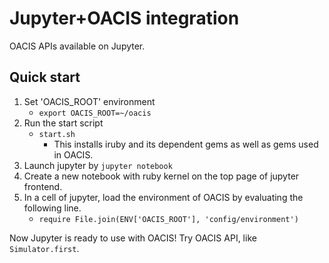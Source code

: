 # Jupyter+OACIS integration

OACIS APIs available on Jupyter.

## Quick start

1. Set 'OACIS_ROOT' environment
    - `export OACIS_ROOT=~/oacis`
2. Run the start script
    - `start.sh`
        - This installs iruby and its dependent gems as well as gems used in OACIS.
3. Launch jupyter by `jupyter notebook`
4. Create a new notebook with ruby kernel on the top page of jupyter frontend.
5. In a cell of jupyter, load the environment of OACIS by evaluating the following line.
    - `require File.join(ENV['OACIS_ROOT'], 'config/environment')`

Now Jupyter is ready to use with OACIS!
Try OACIS API, like `Simulator.first`.
